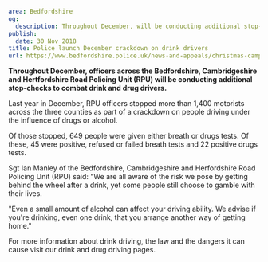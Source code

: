 ```yaml
area: Bedfordshire
og:
  description: Throughout December, will be conducting additional stop-checks to combat drink and drug drivers.
publish:
  date: 30 Nov 2018
title: Police launch December crackdown on drink drivers
url: https://www.bedfordshire.police.uk/news-and-appeals/christmas-campain-december-nov18
```

**Throughout December, officers across the Bedfordshire, Cambridgeshire and Hertfordshire Road Policing Unit (RPU) will be conducting additional stop-checks to combat drink and drug drivers.**

Last year in December, RPU officers stopped more than 1,400 motorists across the three counties as part of a crackdown on people driving under the influence of drugs or alcohol.

Of those stopped, 649 people were given either breath or drugs tests. Of these, 45 were positive, refused or failed breath tests and 22 positive drugs tests.

Sgt Ian Manley of the Bedfordshire, Cambridgeshire and Herfordshire Road Policing Unit (RPU) said: "We are all aware of the risk we pose by getting behind the wheel after a drink, yet some people still choose to gamble with their lives.

"Even a small amount of alcohol can affect your driving ability. We advise if you're drinking, even one drink, that you arrange another way of getting home."

For more information about drink driving, the law and the dangers it can cause visit our drink and drug driving pages.
